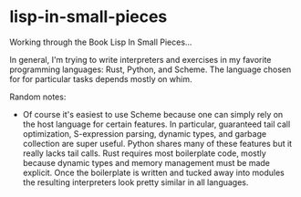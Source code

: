 # lisp-in-small-pieces
Working through the Book Lisp In Small Pieces...

In general, I'm trying to write interpreters and exercises in my favorite programming languages: Rust, Python, and Scheme. The language chosen for for particular tasks depends mostly on whim.


Random notes:
  - Of course it's easiest to use Scheme because one can simply rely on the host language for certain features. In particular, guaranteed tail call optimization, S-expression parsing, dynamic types, and garbage collection are super useful. Python shares many of these features but it really lacks tail calls. Rust requires most boilerplate code, mostly because dynamic types and memory management must be made explicit. Once the boilerplate is written and tucked away into modules the resulting interpreters look pretty similar in all languages.
